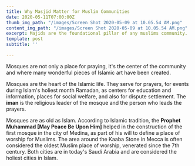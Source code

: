 ```yaml
---
title: Why Masjid Matter for Muslim Communities
date: 2020-05-11T07:00:00Z
thumb_img_path: "/images/Screen Shot 2020-05-09 at 10.05.54 AM.png"
content_img_path: "/images/Screen Shot 2020-05-09 at 10.05.54 AM.png"
excerpt: Majids are the foundational pillar of any muslims community.
template: post
subtitle: ''

---
```

Mosques are not only a place for praying, it's the center of the community and where many wonderful pieces of Islamic art have been created.

Mosques are the heart of the Islamic life. They serve for prayers, for events during Islam's holiest month Ramadan, as centers for education and information, places for social welfare, and also for dispute settlement. The **iman** is the religious leader of the mosque and the person who leads the prayers.

Mosques are as old as Islam. According to Islamic tradition, the **Prophet Muhammad \[May Peace Be Upon Him\]** helped in the construction of the first mosque in the city of Medina, as part of his will to define a place of worship for Muslims. The area around the Kaaba Stone in Mecca is often considered the oldest Muslim place of worship, venerated since the 7th century. Both cities are in today's Saudi Arabia and are considered the holiest cities in Islam.